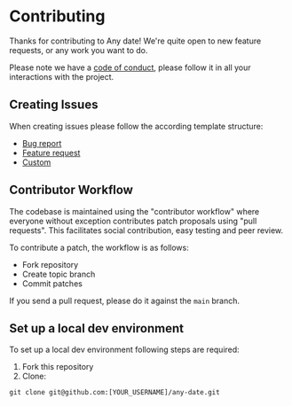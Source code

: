 # Contributing

Thanks for contributing to Any date! We're quite open to new feature requests, or any work you want to do.

Please note we have a [code of conduct](./CODE_OF_CONDUCT.md), please follow it in all your interactions with the project.

## Creating Issues

When creating issues please follow the according template structure:
- [Bug report](./.github/ISSUE_TEMPLATE/bug_report.md)
- [Feature request](./.github/ISSUE_TEMPLATE/feature_request.md)
- [Custom](./.github/ISSUE_TEMPLATE/custom.md)

## Contributor Workflow

The codebase is maintained using the "contributor workflow" where everyone without exception contributes patch proposals using "pull requests". This facilitates social contribution, easy testing and peer review.

To contribute a patch, the workflow is as follows:

- Fork repository
- Create topic branch
- Commit patches

If you send a pull request, please do it against the `main` branch.

## Set up a local dev environment

To set up a local dev environment following steps are required:

1. Fork this repository
2. Clone:
```
git clone git@github.com:[YOUR_USERNAME]/any-date.git
```